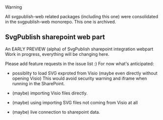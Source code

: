 > [!WARNING]
> All svgpublish-web related packages (including this one) were consolidated in the svgpublish-web monorepo. This one is archived.

## SvgPublish sharepoint web part

An EARLY PREVIEW (alpha) of SvgPublish sharepoint integration webpart
Work in progress, everything will be changing here.

Please add feature requests in the issue list :)
For now what's anticipated:
- possiblity to load SVG exproted from Visio (maybe even directly without opening Visio)
This would avoid security warning and iframe when running in the SharePoint.

- (maybe) importing Visio files directly.

- (maybe) using importing SVG files not coming from Visio at all

- (maybe) live connection to sharepoint data.
